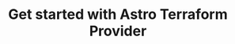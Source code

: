 ---
title: 'Get started with Astro Terraform Provider'
sidebar_label: 'Get Started'
id: terraform-provider-get-started
description: Get started using the Astro Terraform Provider to work with your Astro implementations.
---